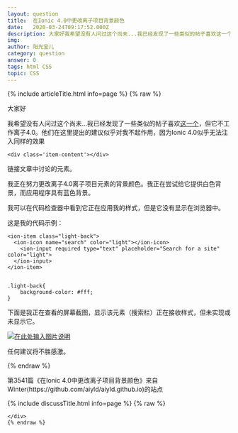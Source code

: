 ```yaml
---
layout: question
title:  在Ionic 4.0中更改离子项目背景颜色
date:   2020-03-24T09:17:52.000Z
description: 大家好我希望没有人问过这个尚未...我已经发现了一些类似的帖子喜欢这一个，但它不工作离子4.0。他们在这里提出的建议似乎对我不起作用，因为Ionic ...
img: 
author: 阳光宝儿
category: question
answer: 0
tags: html CSS
topic: CSS
---
```

<div class="article-root">
  <div class="article">
    {% include articleTitle.html info=page %}
    {% raw %}
    <div class="article-content"><p><font style="vertical-align: inherit;"><font style="vertical-align: inherit;">大家好</font></font></p>

<p><font style="vertical-align: inherit;"><font style="vertical-align: inherit;">我希望没有人问过这个尚未...我已经发现了一些类似的帖子喜欢</font></font><a href="https://stackoverflow.com/questions/31772742/changing-background-color-of-ionic-ion-item-in-css"><font style="vertical-align: inherit;"><font style="vertical-align: inherit;">这一个</font></font></a><font style="vertical-align: inherit;"><font style="vertical-align: inherit;">，但它不工作离子4.0。</font><font style="vertical-align: inherit;">他们在这里提出的建议似乎对我不起作用，因为Ionic 4.0似乎无法注入同样的效果</font></font></p>

<pre><code>&lt;div class='item-content'&gt;&lt;/div&gt;
</code></pre>

<p><font style="vertical-align: inherit;"><font style="vertical-align: inherit;">链接文章中讨论的元素。</font></font></p>

<p><font style="vertical-align: inherit;"><font style="vertical-align: inherit;">我正在努力更改离子4.0离子项目元素的背景颜色。</font><font style="vertical-align: inherit;">我正在尝试给它提供白色背景，而应用程序具有蓝色背景。</font></font></p>

<p><font style="vertical-align: inherit;"><font style="vertical-align: inherit;">我可以在代码检查器中看到它正在应用我的样式，但是它没有显示在浏览器中。</font></font></p>

<p><font style="vertical-align: inherit;"><font style="vertical-align: inherit;">这是我的代码示例：</font></font></p>

<pre><code>&lt;ion-item class="light-back"&gt;<font></font>
  &lt;ion-icon name="search" color="light"&gt;&lt;/ion-icon&gt;<font></font>
    &lt;ion-input required type="text" placeholder="Search for a site" color="light"&gt;<font></font>
  &lt;/ion-input&gt;<font></font>
&lt;/ion-item&gt;<font></font>
<font></font>
<font></font>
.light-back{<font></font>
    background-color: #fff;<font></font>
}<font></font>
</code></pre>

<p><font style="vertical-align: inherit;"><font style="vertical-align: inherit;">下面是我正在查看的屏幕截图，显示该元素（搜索栏）正在接收样式，但未实现或未显示它。</font></font></p>

<p><a href="https://www.samyoc.com//uploads/users/26229/images/thumbnails/1585041345499.png" data-src="https://www.samyoc.com//uploads/users/26229/images/1585041345499.png" rel="noreferrer"><img src="https://i.stack.imgur.com/mO9EI.png" alt="在此处输入图片说明"></a></p>

<p><font style="vertical-align: inherit;"><font style="vertical-align: inherit;">任何建议将不胜感激。</font></font></p></div>
    {% endraw %}
  </div>
  <p class="winter_mark">第3541篇《在Ionic 4.0中更改离子项目背景颜色》来自Winter(https://github.com/aiyld/aiyld.github.io)的站点</p>
  <div class="discuss-wrapper">
    {% include discussTitle.html info=page %}
    {% raw %}
    <div class="discuss-list">
    
    </div>
    {% endraw %}
  </div>
<div>
